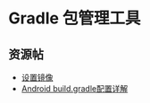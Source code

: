 # Gradle 包管理工具

## 资源帖

- [设置镜像](https://juejin.cn/post/7067505778353143815#heading-2)
- [Android build.gradle配置详解](https://juejin.cn/post/6844903933584883720)